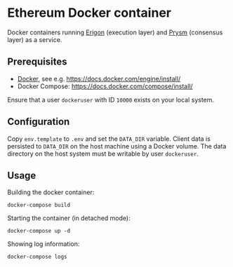 # Ethereum Docker container

Docker containers running [Erigon][erigon] (execution layer) and
[Prysm][prysm] (consensus layer) as a service.

## Prerequisites

- [Docker][docker], see e.g. https://docs.docker.com/engine/install/
- Docker Compose: https://docs.docker.com/compose/install/

Ensure that a user `dockeruser` with ID `10000` exists on your local system.

## Configuration

Copy `env.template` to `.env` and set the `DATA_DIR` variable.
Client data is persisted to `DATA_DIR` on the host machine using
a Docker volume. The data directory on the host system must be writable
by user `dockeruser`.

## Usage

Building the docker container:

    docker-compose build

Starting the container (in detached mode):

    docker-compose up -d

Showing log information:

    docker-compose logs


[erigon]: https://github.com/ledgerwatch/erigon
[prysm]: https://github.com/prysmaticlabs/prysm
[docker]: https://www.docker.com
